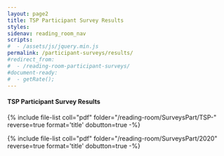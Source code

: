 ```yaml
---
layout: page2
title: TSP Participant Survey Results
styles:
sidenav: reading_room_nav
scripts:
#  - /assets/js/jquery.min.js
permalink: /participant-surveys/results/
#redirect_from:
#  - /reading-room-participant-surveys/
#document-ready:
#  - getRate();
---
```


#### TSP Participant Survey Results

{% include file-list coll="pdf" folder="/reading-room/SurveysPart/TSP-" reverse=true format='title' dobutton=true -%}

{% include file-list coll="pdf" folder="/reading-room/SurveysPart/2020" reverse=true format='title' dobutton=true -%}

<!-- CONTENT END -->
